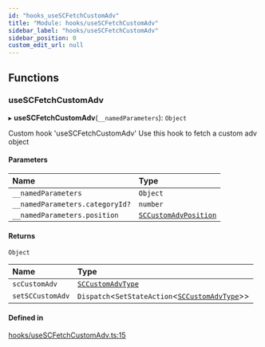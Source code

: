```yaml
---
id: "hooks_useSCFetchCustomAdv"
title: "Module: hooks/useSCFetchCustomAdv"
sidebar_label: "hooks/useSCFetchCustomAdv"
sidebar_position: 0
custom_edit_url: null
---
```


## Functions

### useSCFetchCustomAdv

▸ **useSCFetchCustomAdv**(`__namedParameters`): `Object`

Custom hook 'useSCFetchCustomAdv'
Use this hook to fetch a custom adv object

#### Parameters

| Name | Type |
| :------ | :------ |
| `__namedParameters` | `Object` |
| `__namedParameters.categoryId?` | `number` |
| `__namedParameters.position` | [`SCCustomAdvPosition`](../enums/types_customAdv.SCCustomAdvPosition.md) |

#### Returns

`Object`

| Name | Type |
| :------ | :------ |
| `scCustomAdv` | [`SCCustomAdvType`](../interfaces/types_customAdv.SCCustomAdvType.md) |
| `setSCCustomAdv` | `Dispatch`<`SetStateAction`<[`SCCustomAdvType`](../interfaces/types_customAdv.SCCustomAdvType.md)\>\> |

#### Defined in

[hooks/useSCFetchCustomAdv.ts:15](https://github.com/selfcommunity/community-ui/blob/67100aa/packages/sc-core/src/hooks/useSCFetchCustomAdv.ts#L15)
